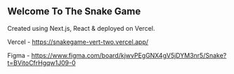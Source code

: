 ## Welcome To The Snake Game 

Created using Next.js, React & deployed on Vercel. 

Vercel - https://snakegame-vert-two.vercel.app/

Figma - https://www.figma.com/board/kjwvPEgGNX4gV5jDYM3nr5/Snake?t=BVitoCfrHgqw1J09-0

